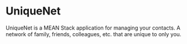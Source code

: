 # UniqueNet
UniqueNet is a MEAN Stack application for managing your contacts. A network of family, friends, colleagues, etc. that are unique to only you.
